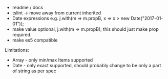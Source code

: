 * readme / docs
* tslint -> move away from current inherited
* Date expressions e.g. j.with(m => m.propB, x => x > new Date("2017-01-01"));
* make value optional, j.with(m => m.propB); this should just make prop required.
* make es5 compatible

Limitations:
* Array - only min/max Items supported
* Date - only exact supported, should probably change to be only a part of string as per spec